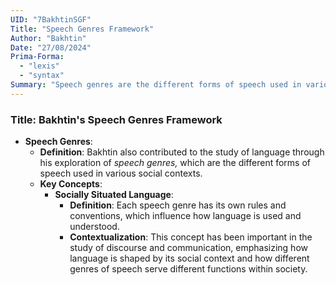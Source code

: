 ```yaml
---
UID: "7BakhtinSGF"
Title: "Speech Genres Framework"
Author: "Bakhtin"
Date: "27/08/2024"
Prima-Forma:
  - "lexis"
  - "syntax"
Summary: "Speech genres are the different forms of speech used in various social contexts"
---
```


### Title: **Bakhtin's Speech Genres Framework**
- **Speech Genres**:
  - **Definition**: Bakhtin also contributed to the study of language through his exploration of *speech genres,* which are the different forms of speech used in various social contexts.
  - **Key Concepts**:
    - **Socially Situated Language**:
      - **Definition**: Each speech genre has its own rules and conventions, which influence how language is used and understood.
      - **Contextualization**: This concept has been important in the study of discourse and communication, emphasizing how language is shaped by its social context and how different genres of speech serve different functions within society.